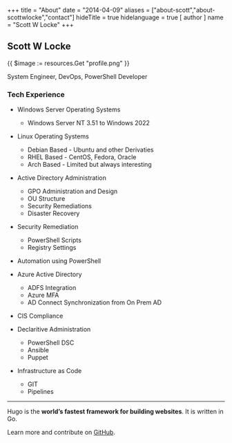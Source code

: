 +++
title = "About"
date = "2014-04-09"
aliases = ["about-scott","about-scottwlocke","contact"]
hideTitle = true
hidelanguage = true
[ author ]
  name = "Scott W Locke"
+++


## Scott W Locke

{{ $image := resources.Get "profile.png" }}

System Engineer, DevOps, PowerShell Developer

### Tech Experience

- Windows Server Operating Systems
  - Windows Server NT 3.51 to Windows 2022

- Linux Operating Systems
  - Debian Based - Ubuntu and other Derivaties
  - RHEL Based - CentOS, Fedora, Oracle
  - Arch Based - Limited but always interesting

- Active Directory Administration
  - GPO Administration and Design
  - OU Structure
  - Security Remediations
  - Disaster Recovery

- Security Remediation
  - PowerShell Scripts
  - Registry Settings

- Automation using PowerShell

- Azure Active Directory
  - ADFS Integration
  - Azure MFA
  - AD Connect Synchronization from On Prem AD

- CIS Compliance

- Declaritive Administration
  - PowerShell DSC
  - Ansible
  - Puppet

- Infrastructure as Code
  - GIT
  - Pipelines

---
Hugo is the **world’s fastest framework for building websites**. It is written in Go.

Learn more and contribute on [GitHub](https://github.com/gohugoio).
